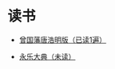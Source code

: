 # 读书

- <a target="_blank" href="/book/曾国藩唐浩明版.pdf">曾国藩唐浩明版（已读1遍）</a>

- <a target="_blank" href="http://read.yongledadian.com.cn/">永乐大典（未读）</a>
